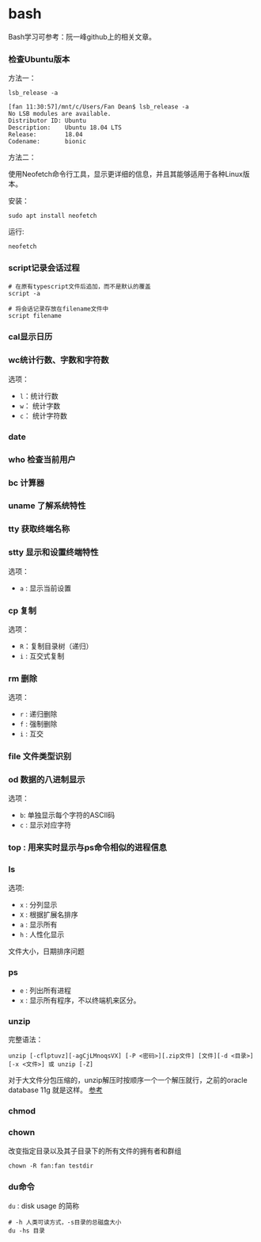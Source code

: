 ﻿# bash



Bash学习可参考：阮一峰github上的相关文章。



### 检查Ubuntu版本

方法一：

```
lsb_release -a
```



```shell
[fan 11:30:57]/mnt/c/Users/Fan Dean$ lsb_release -a
No LSB modules are available.
Distributor ID: Ubuntu
Description:    Ubuntu 18.04 LTS
Release:        18.04
Codename:       bionic
```





方法二： 

使用Neofetch命令行工具，显示更详细的信息，并且其能够适用于各种Linux版本。

安装：

```
sudo apt install neofetch
```

运行:

```shell
neofetch
```





### script记录会话过程



```shell
# 在原有typescript文件后追加，而不是默认的覆盖
script -a

# 将会话记录存放在filename文件中
script filename	
```



### cal显示日历





### wc统计行数、字数和字符数

选项：

- `l`：统计行数
- `w`： 统计字数
- `c`： 统计字符数





### date



### who 检查当前用户



### bc 计算器



### uname 了解系统特性



### tty 获取终端名称



### stty 显示和设置终端特性

选项：

- `a` : 显示当前设置





### cp 复制



选项： 

- `R`：复制目录树（递归）
- `i`  :  互交式复制





### rm 删除

选项：

- `r` :  递归删除
- `f` : 强制删除
- `i` :  互交





### file 文件类型识别





### od 数据的八进制显示

选项：

- `b`: 单独显示每个字符的ASCII码
- `c` : 显示对应字符



### top : 用来实时显示与ps命令相似的进程信息



### ls

选项: 

- `x`  : 分列显示
- `X` : 根据扩展名排序
- `a` : 显示所有
- `h` : 人性化显示

文件大小，日期排序问题





### ps 

- `e`  : 列出所有进程 
- `x`  : 显示所有程序，不以终端机来区分。



### unzip 

完整语法：

```
unzip [-cflptuvz][-agCjLMnoqsVX] [-P <密码>][.zip文件] [文件][-d <目录>] [-x <文件>] 或 unzip [-Z]
```
对于大文件分包压缩的，unzip解压时按顺序一个一个解压就行，之前的oracle database 11g 就是这样。
[参考](http://racoguo.blog.51cto.com/2309068/1288050)



### chmod





### chown

改变指定目录以及其子目录下的所有文件的拥有者和群组 

```shell
chown -R fan:fan testdir
```





### du命令

`du：`disk usage 的简称

```
# -h 人类可读方式，-s目录的总磁盘大小
du -hs 目录
```





